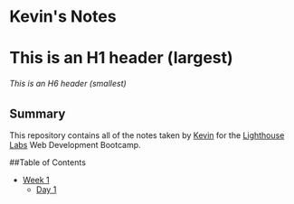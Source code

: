 # Kevin's Notes

# This is an H1 header (largest)
###### This is an H6 header (smallest)

## Summary 

This repository contains all of the notes taken by [Kevin](https://github.com/kvnchu2) for the [Lighthouse Labs](https://www.lighthouselabs.ca/) Web Development Bootcamp.

##Table of Contents

* [Week 1](/Week_1)
  * [Day 1](/Week_1/Day_1)
